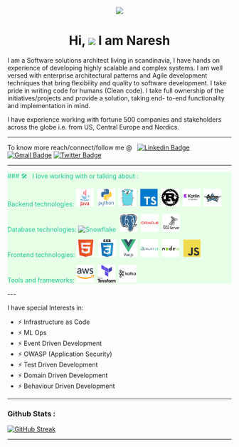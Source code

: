 
<p align="center"><img src="https://media.giphy.com/media/QssGEmpkyEOhBCb7e1/giphy.gif" width="140"/></p>

<h1 align="center">Hi, <img src="https://media.giphy.com/media/hvRJCLFzcasrR4ia7z/giphy.gif" width="40"> I am Naresh</h1>

<p>
I am a Software solutions architect living in scandinavia, I have hands
on experience of developing highly scalable and complex systems. 
I am well versed with enterprise architectural patterns and Agile
development techniques that bring flexibility and quality to software
development. I take pride in writing code for humans (Clean code). I take 
full ownership of the initiatives/projects and provide a solution, taking end-
to-end functionality and implementation in mind.
</p>
<p>
I have experience working with fortune 500 companies and
stakeholders across the globe i.e. from US, Central Europe and
Nordics.
</p>

--- 

To know more reach/connect/follow me @ &nbsp;
[![Linkedin Badge](https://img.shields.io/badge/-naresh--kumar--yadav-informational?style=flat-square&logo=Linkedin&logoColor=white&link=https://www.linkedin.com/in/naresh-kumar-yadav/)](https://www.linkedin.com/in/naresh-kumar-yadav/)
[![Gmail Badge](https://img.shields.io/badge/-nareshkumar310388-informational?style=flat-square&logo=gmail&logoColor=white&link=mailto:nareshkumar310388@gmail.com/)](mailto:nareshkumar310388@gmail.com/)
[![Twitter Badge](https://img.shields.io/badge/-nareshkumar310388-informational?style=flat-square&logo=twitter&logoColor=white&link=mailto:nareshkumar310388@gmail.com/)](mailto:nareshkumar310388@gmail.com/)

---
<div style="background: #e6ffe6; color: #20c997">
### 🛠 &nbsp; I love working with or talking about :


<p>
    Backend technologies:
    <img src="https://github.com/devicons/devicon/blob/master/icons/java/java-original-wordmark.svg" title="Java" alt="Java" width="40" height="40"/>&nbsp;
    <img src="https://github.com/devicons/devicon/blob/master/icons/python/python-original-wordmark.svg" title="Python" alt="Python" width="40" height="40"/>&nbsp;
    <img src="https://github.com/devicons/devicon/blob/master/icons/go/go-original.svg" title="GoLang" alt="Go" width="40" height="40"/>&nbsp;
    <img src="https://github.com/devicons/devicon/blob/master/icons/typescript/typescript-plain.svg" title="typescript" alt="typescript" width="40" height="40"/>&nbsp;
    <img src="https://github.com/devicons/devicon/blob/master/icons/rust/rust-plain.svg" title="Rust" alt="Rust" width="40" height="40"/>&nbsp;
    <img src="https://github.com/devicons/devicon/blob/master/icons/kotlin/kotlin-original-wordmark.svg" title="Kotlin" alt="Kotlin" width="40" height="40"/>&nbsp;
    <img src="https://github.com/devicons/devicon/blob/master/icons/groovy/groovy-original.svg" title="Groovy" alt="Groovy" width="40" height="40"/>&nbsp;
</p>
<p>
    Database technologies:
    <img src="https://upload.wikimedia.org/wikipedia/commons/f/ff/Snowflake_Logo.svg" title="Snowflake" alt="Snowflake" width="40" height="40"/>&nbsp;
    <img src="https://github.com/devicons/devicon/blob/master/icons/postgresql/postgresql-original.svg" title="Postgresql" alt="postgresql" width="40" height="40"/>&nbsp;
    <img src="https://github.com/devicons/devicon/blob/master/icons/oracle/oracle-original.svg" title="Oracle" alt="Oracle" width="40" height="40"/>&nbsp;
    <img src="https://github.com/devicons/devicon/blob/master/icons/microsoftsqlserver/microsoftsqlserver-plain-wordmark.svg" title="mssql" alt="mssql" width="40" height="40"/>&nbsp;
</p>

<p>
    Frontend technologies: 
<img src="https://github.com/devicons/devicon/blob/master/icons/html5/html5-original.svg" title="HTML" alt="html" width="40" height="40"/>&nbsp;
<img src="https://github.com/devicons/devicon/blob/master/icons/css3/css3-original-wordmark.svg" title="CSS" alt="CSS" width="40" height="40"/>&nbsp;
<img src="https://github.com/devicons/devicon/blob/master/icons/vuejs/vuejs-original-wordmark.svg" title="Vuejs" alt="Vuejs" width="40" height="40"/>&nbsp;
<img src="https://github.com/devicons/devicon/blob/master/icons/nuxtjs/nuxtjs-original-wordmark.svg" title="Nuxtjs" alt="Nuxtjs" width="40" height="40"/>&nbsp;
<img src="https://github.com/devicons/devicon/blob/master/icons/nodejs/nodejs-original-wordmark.svg" title="nodejs" alt="nodejs " width="40" height="40"/>&nbsp;
<img src="https://github.com/devicons/devicon/blob/master/icons/javascript/javascript-original.svg"  title="javascript" alt="javascript" width="40" height="40"/>&nbsp;
</p>
<p>
    Tools and frameworks:
    <img src="https://github.com/devicons/devicon/blob/master/icons/amazonwebservices/amazonwebservices-original-wordmark.svg" title="aws" alt="aws" width="40" height="40"/>&nbsp;
    <img src="https://github.com/devicons/devicon/blob/master/icons/terraform/terraform-original-wordmark.svg" title="terraform" alt="terraform" width="40" height="40"/>&nbsp;
    <!-- <img src="https://github.com/devicons/devicon/blob/master/icons/java/java-original-wordmark.svg" title="airflow" alt="airflow" width="40" height="40"/>&nbsp; -->
    <img src="https://github.com/devicons/devicon/blob/master/icons/apachekafka/apachekafka-original-wordmark.svg" title="kafka" alt="kafka" width="40" height="40"/>&nbsp;
    <!-- <img src="https://github.com/devicons/devicon/blob/master/icons/java/java-original-wordmark.svg" title="serverless" alt="serverless" width="40" height="40"/>&nbsp; -->
</p>
</div>
---

I have special Interests in:
- ⚡ Infrastructure as Code
- ⚡ ML Ops
- ⚡ Event Driven Development
- ⚡ OWASP (Application Security)
- ⚡ Test Driven Development
- ⚡ Domain Driven Development
- ⚡ Behaviour Driven Development

---

### Github Stats :
[![GitHub Streak](https://streak-stats.demolab.com?user=nareshkumaryadav&mode=weekly)](https://git.io/streak-stats)

---

<!--
**nareshkumaryadav/nareshkumaryadav** is a ✨ _special_ ✨ repository because its `README.md` (this file) appears on your GitHub profile.

Here are some ideas to get you started:

- 🔭 I’m currently working on ...
- 🌱 I’m currently learning ...
- 👯 I’m looking to collaborate on ...
- 🤔 I’m looking for help with ...
- 💬 Ask me about ...
- 📫 How to reach me: ...
- 😄 Pronouns: ...
- ⚡ Fun fact: ...
-->
